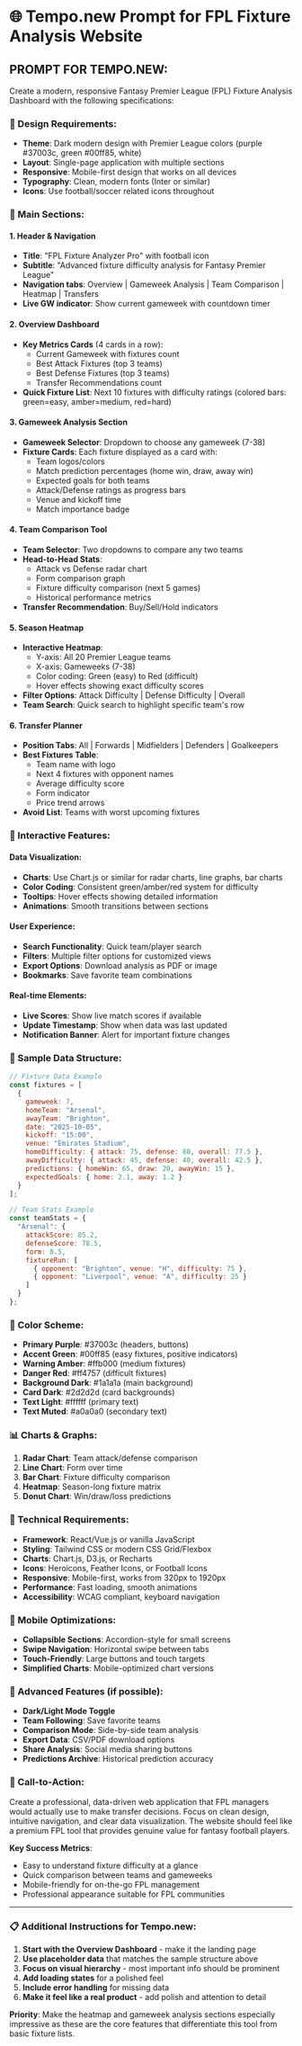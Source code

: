 # 🌐 Tempo.new Prompt for FPL Fixture Analysis Website

## PROMPT FOR TEMPO.NEW:

Create a modern, responsive Fantasy Premier League (FPL) Fixture Analysis Dashboard with the following specifications:

### 🎨 Design Requirements:
- **Theme**: Dark modern design with Premier League colors (purple #37003c, green #00ff85, white)
- **Layout**: Single-page application with multiple sections
- **Responsive**: Mobile-first design that works on all devices
- **Typography**: Clean, modern fonts (Inter or similar)
- **Icons**: Use football/soccer related icons throughout

### 📱 Main Sections:

#### 1. Header & Navigation
- **Title**: "FPL Fixture Analyzer Pro" with football icon
- **Subtitle**: "Advanced fixture difficulty analysis for Fantasy Premier League"
- **Navigation tabs**: Overview | Gameweek Analysis | Team Comparison | Heatmap | Transfers
- **Live GW indicator**: Show current gameweek with countdown timer

#### 2. Overview Dashboard
- **Key Metrics Cards** (4 cards in a row):
  - Current Gameweek with fixtures count
  - Best Attack Fixtures (top 3 teams)
  - Best Defense Fixtures (top 3 teams)  
  - Transfer Recommendations count
- **Quick Fixture List**: Next 10 fixtures with difficulty ratings (colored bars: green=easy, amber=medium, red=hard)

#### 3. Gameweek Analysis Section
- **Gameweek Selector**: Dropdown to choose any gameweek (7-38)
- **Fixture Cards**: Each fixture displayed as a card with:
  - Team logos/colors
  - Match prediction percentages (home win, draw, away win)
  - Expected goals for both teams
  - Attack/Defense ratings as progress bars
  - Venue and kickoff time
  - Match importance badge

#### 4. Team Comparison Tool
- **Team Selector**: Two dropdowns to compare any two teams
- **Head-to-Head Stats**:
  - Attack vs Defense radar chart
  - Form comparison graph
  - Fixture difficulty comparison (next 5 games)
  - Historical performance metrics
- **Transfer Recommendation**: Buy/Sell/Hold indicators

#### 5. Season Heatmap
- **Interactive Heatmap**: 
  - Y-axis: All 20 Premier League teams
  - X-axis: Gameweeks (7-38)
  - Color coding: Green (easy) to Red (difficult)
  - Hover effects showing exact difficulty scores
- **Filter Options**: Attack Difficulty | Defense Difficulty | Overall
- **Team Search**: Quick search to highlight specific team's row

#### 6. Transfer Planner
- **Position Tabs**: All | Forwards | Midfielders | Defenders | Goalkeepers
- **Best Fixtures Table**: 
  - Team name with logo
  - Next 4 fixtures with opponent names
  - Average difficulty score
  - Form indicator
  - Price trend arrows
- **Avoid List**: Teams with worst upcoming fixtures

### 🎯 Interactive Features:

#### Data Visualization:
- **Charts**: Use Chart.js or similar for radar charts, line graphs, bar charts
- **Color Coding**: Consistent green/amber/red system for difficulty
- **Tooltips**: Hover effects showing detailed information
- **Animations**: Smooth transitions between sections

#### User Experience:
- **Search Functionality**: Quick team/player search
- **Filters**: Multiple filter options for customized views
- **Export Options**: Download analysis as PDF or image
- **Bookmarks**: Save favorite team combinations

#### Real-time Elements:
- **Live Scores**: Show live match scores if available
- **Update Timestamp**: Show when data was last updated
- **Notification Banner**: Alert for important fixture changes

### 💾 Sample Data Structure:

```javascript
// Fixture Data Example
const fixtures = [
  {
    gameweek: 7,
    homeTeam: "Arsenal",
    awayTeam: "Brighton", 
    date: "2025-10-05",
    kickoff: "15:00",
    venue: "Emirates Stadium",
    homeDifficulty: { attack: 75, defense: 80, overall: 77.5 },
    awayDifficulty: { attack: 45, defense: 40, overall: 42.5 },
    predictions: { homeWin: 65, draw: 20, awayWin: 15 },
    expectedGoals: { home: 2.1, away: 1.2 }
  }
];

// Team Stats Example  
const teamStats = {
  "Arsenal": {
    attackScore: 85.2,
    defenseScore: 78.5,
    form: 8.5,
    fixtureRun: [
      { opponent: "Brighton", venue: "H", difficulty: 75 },
      { opponent: "Liverpool", venue: "A", difficulty: 25 }
    ]
  }
};
```

### 🎨 Color Scheme:
- **Primary Purple**: #37003c (headers, buttons)
- **Accent Green**: #00ff85 (easy fixtures, positive indicators)
- **Warning Amber**: #ffb000 (medium fixtures)
- **Danger Red**: #ff4757 (difficult fixtures)
- **Background Dark**: #1a1a1a (main background)
- **Card Dark**: #2d2d2d (card backgrounds)
- **Text Light**: #ffffff (primary text)
- **Text Muted**: #a0a0a0 (secondary text)

### 📊 Charts & Graphs:
1. **Radar Chart**: Team attack/defense comparison
2. **Line Chart**: Form over time
3. **Bar Chart**: Fixture difficulty comparison
4. **Heatmap**: Season-long fixture matrix
5. **Donut Chart**: Win/draw/loss predictions

### 🔧 Technical Requirements:
- **Framework**: React/Vue.js or vanilla JavaScript
- **Styling**: Tailwind CSS or modern CSS Grid/Flexbox
- **Charts**: Chart.js, D3.js, or Recharts
- **Icons**: Heroicons, Feather Icons, or Football Icons
- **Responsive**: Mobile-first, works from 320px to 1920px
- **Performance**: Fast loading, smooth animations
- **Accessibility**: WCAG compliant, keyboard navigation

### 📱 Mobile Optimizations:
- **Collapsible Sections**: Accordion-style for small screens
- **Swipe Navigation**: Horizontal swipe between tabs
- **Touch-Friendly**: Large buttons and touch targets
- **Simplified Charts**: Mobile-optimized chart versions

### 🚀 Advanced Features (if possible):
- **Dark/Light Mode Toggle**
- **Team Following**: Save favorite teams
- **Comparison Mode**: Side-by-side team analysis
- **Export Data**: CSV/PDF download options
- **Share Analysis**: Social media sharing buttons
- **Predictions Archive**: Historical prediction accuracy

### 🎯 Call-to-Action:
Create a professional, data-driven web application that FPL managers would actually use to make transfer decisions. Focus on clean design, intuitive navigation, and clear data visualization. The website should feel like a premium FPL tool that provides genuine value for fantasy football players.

**Key Success Metrics**: 
- Easy to understand fixture difficulty at a glance
- Quick comparison between teams and gameweeks
- Mobile-friendly for on-the-go FPL management
- Professional appearance suitable for FPL communities

---

### 📋 Additional Instructions for Tempo.new:

1. **Start with the Overview Dashboard** - make it the landing page
2. **Use placeholder data** that matches the sample structure above
3. **Focus on visual hierarchy** - most important info should be prominent
4. **Add loading states** for a polished feel
5. **Include error handling** for missing data
6. **Make it feel like a real product** - add polish and attention to detail

**Priority**: Make the heatmap and gameweek analysis sections especially impressive as these are the core features that differentiate this tool from basic fixture lists.